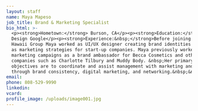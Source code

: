 ```yaml
---
layout: staff
name: Maya Mapeso
job_title: Brand & Marketing Specialist
bio_html: >-
  <p><strong>Hometown:</strong> Burson, CA</p><p><strong>Education:</strong> UX
  Design Google</p><p><strong>Experience:&nbsp;</strong>Before joining The
  Hawaii Group Maya worked as UI/UX designer creating brand identities as well
  as marketing strategies for start-up companies. Maya previously worked on
  marketing campaigns as a brand ambassador for Becca Cosmetics and other beauty
  companies such as Charlotte Tilbury and Muddy Body. &nbsp;Her primary
  objectives are to coordinate and assist management with marketing and sales
  through brand consistency, digital marketing, and networking.&nbsp;&nbsp;</p>
email:
phone: 808-529-9990
linkedin:
vcard:
profile_image: /uploads/image001.jpg
---
```


